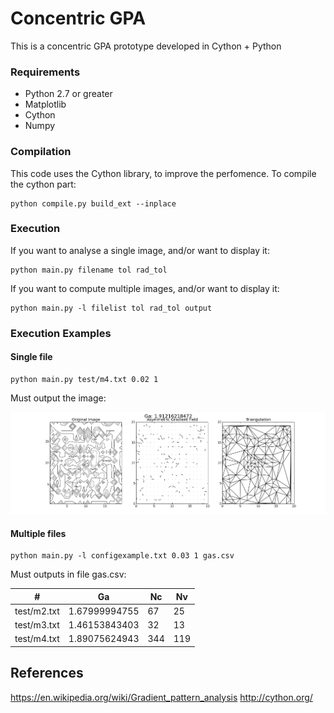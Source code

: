 # Concentric GPA
This is a concentric GPA prototype developed in Cython + Python

### Requirements
 - Python 2.7 or greater
 - Matplotlib
 - Cython
 - Numpy

### Compilation

This code uses the Cython library, to improve the perfomence. To compile the cython part:

    python compile.py build_ext --inplace

### Execution

If you want to analyse a single image, and/or want to display it:

    python main.py filename tol rad_tol

If you want to compute multiple images, and/or want to display it:

    python main.py -l filelist tol rad_tol output

### Execution Examples
#### Single file

    python main.py test/m4.txt 0.02 1

Must output the image:

![mapExampleIt19](/gpa/Figures/exampleOutput_m4.png)

#### Multiple files

    python main.py -l configexample.txt 0.03 1 gas.csv

Must outputs in file gas.csv:

\# | Ga	| Nc |	Nv
------- | ------- | ------- | -------
test/m2.txt |	1.67999994755	| 67	| 25
test/m3.txt	| 1.46153843403	| 32	| 13
test/m4.txt	| 1.89075624943 |	344	| 119


## References
https://en.wikipedia.org/wiki/Gradient_pattern_analysis
http://cython.org/
